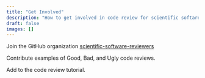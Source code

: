 ```yaml
---
title: "Get Involved"
description: "How to get involved in code review for scientific softare"
draft: false
images: []
---
```


Join the GitHub organization [scientific-software-reviewers](https://github.com/scientific-software-reviewers)


Contribute examples of Good, Bad, and Ugly code reviews.


Add to the code review tutorial.

